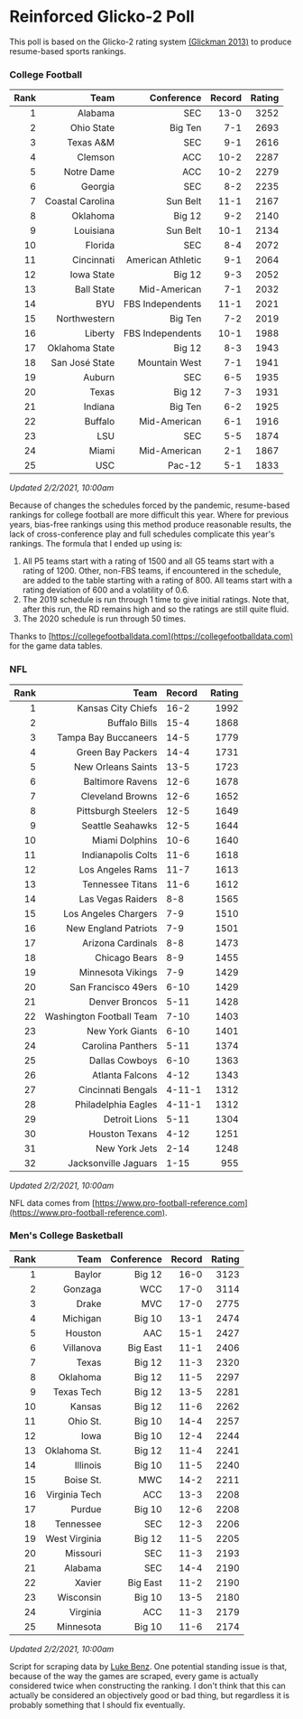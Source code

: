 # Reinforced Glicko-2 Poll

This poll is based on the Glicko-2 rating system [\(Glickman 2013\)](http://glicko.net/glicko/glicko2.pdf) to produce resume-based sports rankings.

### College Football
| Rank  | Team                 | Conference           | Record   | Rating |
| ---:  | ---:                 | ---:                 | ---:     | ---:   |
| 1     | Alabama              | SEC                  | 13-0     | 3252   |
| 2     | Ohio State           | Big Ten              | 7-1      | 2693   |
| 3     | Texas A&M            | SEC                  | 9-1      | 2616   |
| 4     | Clemson              | ACC                  | 10-2     | 2287   |
| 5     | Notre Dame           | ACC			      | 10-2     | 2279   |
| 6     | Georgia              | SEC                  | 8-2      | 2235   |
| 7     | Coastal Carolina     | Sun Belt             | 11-1     | 2167   |
| 8     | Oklahoma             | Big 12               | 9-2      | 2140   |
| 9     | Louisiana            | Sun Belt             | 10-1     | 2134   |
| 10    | Florida              | SEC                  | 8-4      | 2072   |
| 11    | Cincinnati           | American Athletic    | 9-1      | 2064   |
| 12    | Iowa State           | Big 12               | 9-3      | 2052   |
| 13    | Ball State           | Mid-American         | 7-1      | 2032   |
| 14    | BYU                  | FBS Independents     | 11-1     | 2021   |
| 15    | Northwestern         | Big Ten              | 7-2      | 2019   |
| 16    | Liberty              | FBS Independents     | 10-1     | 1988   |
| 17    | Oklahoma State       | Big 12               | 8-3      | 1943   |
| 18    | San José State       | Mountain West        | 7-1      | 1941   |
| 19    | Auburn               | SEC                  | 6-5      | 1935   |
| 20    | Texas                | Big 12               | 7-3      | 1931   |
| 21    | Indiana              | Big Ten              | 6-2      | 1925   |
| 22    | Buffalo              | Mid-American         | 6-1      | 1916   |
| 23    | LSU                  | SEC                  | 5-5      | 1874   |
| 24    | Miami		           | Mid-American         | 2-1      | 1867   |
| 25    | USC                  | Pac-12               | 5-1      | 1833   |
_Updated 2/2/2021, 10:00am_

Because of changes the schedules forced by the pandemic, resume-based rankings for college football are more difficult this year. Where for previous years, bias-free rankings using this method produce reasonable results, the lack of cross-conference play and full schedules complicate this year's rankings. The formula that I ended up using is:

1. All P5 teams start with a rating of 1500 and all G5 teams start with a rating of 1200. Other, non-FBS teams, if encountered in the schedule, are added to the table starting with a rating of 800. All teams start with a rating deviation of 600 and a volatility of 0.6.
2. The 2019 schedule is run through 1 time to give initial ratings. Note that, after this run, the RD remains high and so the ratings are still quite fluid.
3. The 2020 schedule is run through 50 times.

Thanks to [https://collegefootballdata.com](https://collegefootballdata.com) for the game data tables.

### NFL
| Rank  | Team                       | Record   | Rating |
| ---:  | ---:                       | :---     | ---:   |
| 1     | Kansas City Chiefs         | 16-2     | 1992   |
| 2     | Buffalo Bills              | 15-4     | 1868   |
| 3     | Tampa Bay Buccaneers       | 14-5     | 1779   |
| 4     | Green Bay Packers          | 14-4     | 1731   |
| 5     | New Orleans Saints         | 13-5     | 1723   |
| 6     | Baltimore Ravens           | 12-6     | 1678   |
| 7     | Cleveland Browns           | 12-6     | 1652   |
| 8     | Pittsburgh Steelers        | 12-5     | 1649   |
| 9     | Seattle Seahawks           | 12-5     | 1644   |
| 10    | Miami Dolphins             | 10-6     | 1640   |
| 11    | Indianapolis Colts         | 11-6     | 1618   |
| 12    | Los Angeles Rams           | 11-7     | 1613   |
| 13    | Tennessee Titans           | 11-6     | 1612   |
| 14    | Las Vegas Raiders          | 8-8      | 1565   |
| 15    | Los Angeles Chargers       | 7-9      | 1510   |
| 16    | New England Patriots       | 7-9      | 1501   |
| 17    | Arizona Cardinals          | 8-8      | 1473   |
| 18    | Chicago Bears              | 8-9      | 1455   |
| 19    | Minnesota Vikings          | 7-9      | 1429   |
| 20    | San Francisco 49ers        | 6-10     | 1429   |
| 21    | Denver Broncos             | 5-11     | 1428   |
| 22    | Washington Football Team   | 7-10     | 1403   |
| 23    | New York Giants            | 6-10     | 1401   |
| 24    | Carolina Panthers          | 5-11     | 1374   |
| 25    | Dallas Cowboys             | 6-10     | 1363   |
| 26    | Atlanta Falcons            | 4-12     | 1343   |
| 27    | Cincinnati Bengals         | 4-11-1   | 1312   |
| 28    | Philadelphia Eagles        | 4-11-1   | 1312   |
| 29    | Detroit Lions              | 5-11     | 1304   |
| 30    | Houston Texans             | 4-12     | 1251   |
| 31    | New York Jets              | 2-14     | 1248   |
| 32    | Jacksonville Jaguars       | 1-15     | 955    |
_Updated 2/2/2021, 10:00am_

NFL data comes from [https://www.pro-football-reference.com](https://www.pro-football-reference.com).

### Men's College Basketball
| Rank  | Team                 | Conference | Record   | Rating |
| ---:  | ---:                 | ---:       | ---:     | ---:   |
| 1     | Baylor               | Big 12     | 16-0     | 3123   |
| 2     | Gonzaga              | WCC        | 17-0     | 3114   |
| 3     | Drake                | MVC        | 17-0     | 2775   |
| 4     | Michigan             | Big 10     | 13-1     | 2474   |
| 5     | Houston              | AAC        | 15-1     | 2427   |
| 6     | Villanova            | Big East   | 11-1     | 2406   |
| 7     | Texas                | Big 12     | 11-3     | 2320   |
| 8     | Oklahoma             | Big 12     | 11-5     | 2297   |
| 9     | Texas Tech           | Big 12     | 13-5     | 2281   |
| 10    | Kansas               | Big 12     | 11-6     | 2262   |
| 11    | Ohio St.             | Big 10     | 14-4     | 2257   |
| 12    | Iowa                 | Big 10     | 12-4     | 2244   |
| 13    | Oklahoma St.         | Big 12     | 11-4     | 2241   |
| 14    | Illinois             | Big 10     | 11-5     | 2240   |
| 15    | Boise St.            | MWC        | 14-2     | 2211   |
| 16    | Virginia Tech        | ACC        | 13-3     | 2208   |
| 17    | Purdue               | Big 10     | 12-6     | 2208   |
| 18    | Tennessee            | SEC        | 12-3     | 2206   |
| 19    | West Virginia        | Big 12     | 11-5     | 2205   |
| 20    | Missouri             | SEC        | 11-3     | 2193   |
| 21    | Alabama              | SEC        | 14-4     | 2190   |
| 22    | Xavier               | Big East   | 11-2     | 2190   |
| 23    | Wisconsin            | Big 10     | 13-5     | 2180   |
| 24    | Virginia             | ACC        | 11-3     | 2179   |
| 25    | Minnesota            | Big 10     | 11-6     | 2174   |
_Updated 2/2/2021, 10:00am_

Script for scraping data by [Luke Benz](https://github.com/lbenz730/NCAA_Hoops).
One potential standing issue is that, because of the way the games are scraped, every game is actually considered twice when constructing the ranking. I don't think that this can actually be considered an objectively good or bad thing, but regardless it is probably something that I should fix eventually.

